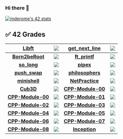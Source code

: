 ### Hi there 👋
<a href="https://github.com/JaeSeoKim/badge42"><img src="https://badge42.vercel.app/api/v2/cl9o8gnh600680fjo1ddltjgf/stats?cursusId=21&coalitionId=48" alt="mderome's 42 stats" /></a>

## :white_check_mark: 42 Grades  

| **[Libft](https://github.com/ethan0905/Libft)** | <img src="https://badge42.vercel.app/api/v2/cl6l739qg00490gialxmtgsrk/project/2177512"/> | **[get_next_line](https://github.com/ethan0905/get_next_line)** | <img src="https://badge42.vercel.app/api/v2/cl6l739qg00490gialxmtgsrk/project/2191489"/> |
| :------------: | :------------: | :------------: | :------------: |
| **[Born2beRoot]()** | <img src="https://badge42.vercel.app/api/v2/cl6l739qg00490gialxmtgsrk/project/2202762"/> | **[ft_printf](https://github.com/ethan0905/ft_printf)** | <img src="https://badge42.vercel.app/api/v2/cl6l739qg00490gialxmtgsrk/project/2244897"/> |
| **[so_long](https://github.com/ethan0905/so_long)** | <img src="https://badge42.vercel.app/api/v2/cl6l739qg00490gialxmtgsrk/project/2392663"/> | **[pipex](https://github.com/ethan0905/pipex)** | <img src="https://badge42.vercel.app/api/v2/cl6l739qg00490gialxmtgsrk/project/2440740"/> | 
| **[push_swap](https://github.com/ethan0905/push_swap)** | <img src="https://badge42.vercel.app/api/v2/cl6l739qg00490gialxmtgsrk/project/2346756"/> | **[philosophers](https://github.com/ethan0905/philosophers)** | <img src="https://badge42.vercel.app/api/v2/cl6l739qg00490gialxmtgsrk/project/2464664"/> | 
| **[minishell](https://github.com/ethan0905/minishell)** | <img src="https://badge42.vercel.app/api/v2/cl6l739qg00490gialxmtgsrk/project/2490871"/> | **[NetPractice](https://github.com/ethan0905/NetPractice)** | <img src="https://badge42.vercel.app/api/v2/cl6l739qg00490gialxmtgsrk/project/2626347"/> |
| **[Cub3D](https://github.com/ethan0905/cub3d)** | <img src="https://badge42.vercel.app/api/v2/cl6l739qg00490gialxmtgsrk/project/2633262"/> | **[CPP-Module-00](https://github.com/ethan0905/CPP-Module-00)** | <img src="https://badge42.vercel.app/api/v2/cl6l739qg00490gialxmtgsrk/project/2639017"/> |
| **[CPP-Module-00](https://github.com/ethan0905/CPP-Module-00)** | <img src="https://badge42.vercel.app/api/v2/cl6l739qg00490gialxmtgsrk/project/2639017"/> | **[CPP-Module-01](https://github.com/ethan0905/CPP-Module-01)** | <img src="https://badge42.vercel.app/api/v2/cl6l739qg00490gialxmtgsrk/project/2693159"/> |
| **[CPP-Module-02](https://github.com/ethan0905/CPP-Module-02)** | <img src="https://badge42.vercel.app/api/v2/cl6l739qg00490gialxmtgsrk/project/2693505"/> | **[CPP-Module-03](https://github.com/ethan0905/CPP-Module-03)** | <img src="https://badge42.vercel.app/api/v2/cl6l739qg00490gialxmtgsrk/project/2695137"/> |
| **[CPP-Module-04](https://github.com/ethan0905/CPP-Module-04)** | <img src="https://badge42.vercel.app/api/v2/cl6l739qg00490gialxmtgsrk/project/2695137"/> | **[CPP-Module-05](https://github.com/ethan0905/CPP-Module-05)** | <img src="https://badge42.vercel.app/api/v2/cl6l739qg00490gialxmtgsrk/project/2700616"/> |
| **[CPP-Module-06](https://github.com/ethan0905/CPP-Module-06)** | <img src="https://badge42.vercel.app/api/v2/cl6l739qg00490gialxmtgsrk/project/2713844"/> | **[CPP-Module-07](https://github.com/ethan0905/CPP-Module-07)** | <img src="https://badge42.vercel.app/api/v2/cl6l739qg00490gialxmtgsrk/project/2714402"/> |
| **[CPP-Module-08](https://github.com/ethan0905/CPP-Module-08)** | <img src="https://badge42.vercel.app/api/v2/cl6l739qg00490gialxmtgsrk/project/2714679"/> | **[Inception](https://github.com/ethan0905/Inception)** | <img src="https://badge42.vercel.app/api/v2/cl6l739qg00490gialxmtgsrk/project/2823952"/> |
<!--
**mderome/mderome** is a ✨ _special_ ✨ repository because its `README.md` (this file) appears on your GitHub profile.

Here are some ideas to get you started:

- 🔭 I’m currently working on ...
- 🌱 I’m currently learning ...
- 👯 I’m looking to collaborate on ...
- 🤔 I’m looking for help with ...
- 💬 Ask me about ...
- 📫 How to reach me: ...
- 😄 Pronouns: ...
- ⚡ Fun fact: ...
-->
